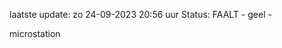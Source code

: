 laatste update: 
zo 24-09-2023 20:56   uur 
Status: FAALT - geel - 
<div class="service Y">microstation</div>
